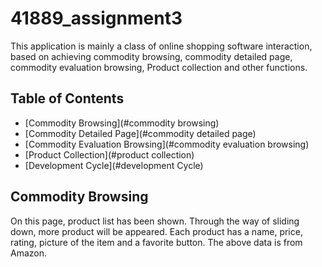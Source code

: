 # 41889_assignment3

This application is mainly a class of online shopping software interaction, based on achieving commodity browsing, commodity detailed page, commodity evaluation browsing, Product collection and other functions.

## Table of Contents
- [Commodity Browsing](#commodity browsing)
- [Commodity Detailed Page](#commodity detailed page)
- [Commodity Evaluation Browsing](#commodity evaluation browsing)
- [Product Collection](#product collection)
- [Development Cycle](#development Cycle)

## Commodity Browsing
On this page, product list has been shown. Through the way of sliding down, more product will be appeared.
Each product has a name, price, rating, picture of the item and a favorite button. The above data is from Amazon.
